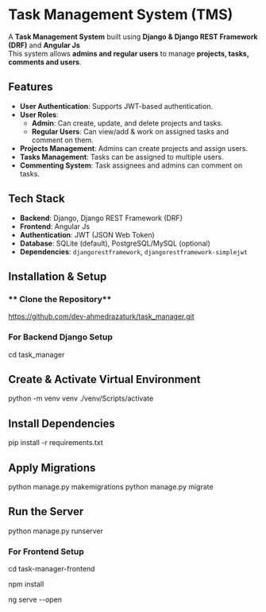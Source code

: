 # Task Management System (TMS)

A **Task Management System** built using **Django & Django REST Framework (DRF)** and **Angular Js**  
This system allows **admins and regular users** to manage **projects, tasks, comments and users**.

## Features
- **User Authentication**: Supports JWT-based authentication.
- **User Roles**:
  - **Admin**: Can create, update, and delete projects and tasks.
  - **Regular Users**: Can view/add & work on assigned tasks and comment on them.
- **Projects Management**: Admins can create projects and assign users.
- **Tasks Management**: Tasks can be assigned to multiple users.
- **Commenting System**: Task assignees and admins can comment on tasks.

## **Tech Stack**
- **Backend**: Django, Django REST Framework (DRF)
- **Frontend**: Angular Js
- **Authentication**: JWT (JSON Web Token)
- **Database**: SQLite (default), PostgreSQL/MySQL (optional)
- **Dependencies**: `djangorestframework`, `djangorestframework-simplejwt`

## **Installation & Setup**

### ** Clone the Repository**
https://github.com/dev-ahmedrazaturk/task_manager.git

### **For Backend Django Setup**

cd task_manager

## Create & Activate Virtual Environment

python -m venv venv
./venv/Scripts/activate


## Install Dependencies

pip install -r requirements.txt


## Apply Migrations

python manage.py makemigrations
python manage.py migrate


## Run the Server

python manage.py runserver

### **For Frontend Setup**

cd task-manager-frontend

npm install

ng serve --open
